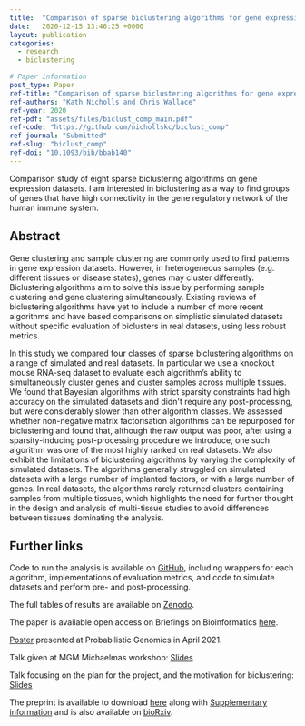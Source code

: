 ```yaml
---
title:  "Comparison of sparse biclustering algorithms for gene expression datasets"
date:   2020-12-15 13:46:25 +0000
layout: publication
categories:
  - research
  - biclustering

# Paper information
post_type: Paper
ref-title: "Comparison of sparse biclustering algorithms for gene expression dataset"
ref-authors: "Kath Nicholls and Chris Wallace"
ref-year: 2020
ref-pdf: "assets/files/biclust_comp_main.pdf"
ref-code: "https://github.com/nichollskc/biclust_comp"
ref-journal: "Submitted"
ref-slug: "biclust_comp"
ref-doi: "10.1093/bib/bbab140"
---
```


Comparison study of eight sparse biclustering algorithms on gene expression datasets. I am interested in biclustering as a way to find groups of genes that have high connectivity in the gene regulatory network of the human immune system.

## Abstract

Gene clustering and sample clustering are commonly used to find patterns in gene expression datasets. However, in heterogeneous samples (e.g. different tissues or disease states), genes may cluster differently. Biclustering algorithms aim to solve this issue by performing sample clustering and gene clustering simultaneously. Existing reviews of biclustering algorithms have yet to include a number of more recent algorithms and have based comparisons on simplistic simulated datasets without specific evaluation of biclusters in real datasets, using less robust metrics.

In this study we compared four classes of sparse biclustering algorithms on a range of simulated and real datasets. In particular we use a knockout mouse RNA-seq dataset to evaluate each algorithm’s ability to simultaneously cluster genes and cluster samples across multiple tissues. We found that Bayesian algorithms with strict sparsity constraints had high accuracy on the simulated datasets and didn't require any post-processing, but were considerably slower than other algorithm classes. We assessed whether non-negative matrix factorisation algorithms can be repurposed for biclustering and found that, although the raw output was poor, after using a sparsity-inducing post-processing procedure we introduce, one such algorithm was one of the most highly ranked on real datasets. We also exhibit the limitations of biclustering algorithms by varying the complexity of simulated datasets. The algorithms generally struggled on simulated datasets with a large number of implanted factors, or with a large number of genes. In real datasets, the algorithms rarely returned clusters containing samples from multiple tissues, which highlights the need for further thought in the design and analysis of multi-tissue studies to avoid differences between tissues dominating the analysis.

## Further links

Code to run the analysis is available on [GitHub](https://github.com/nichollskc/biclust_comp), including wrappers for each algorithm, implementations of evaluation metrics, and code to simulate datasets and perform pre- and post-processing.

The full tables of results are available on [Zenodo](https://doi.org/10.5281/zenodo.4317556).

The paper is available open access on Briefings on Bioinformatics [here](https://doi.org/10.1093/bib/bbab140).

[Poster](/assets/files/biclust_comp_ProbGenApr2021.pdf) presented at Probabilistic Genomics in April 2021.

Talk given at MGM Michaelmas workshop: <i class="far fa-file-pdf"></i> [Slides](/assets/files/biclust_comp_MGM.pdf)

Talk focusing on the plan for the project, and the motivation for biclustering: <i class="far fa-file-pdf"></i> [Slides](/assets/files/biclust_comp_plan.pdf)

The preprint is available to download [here](/assets/files/biclust_comp.pdf) along with [Supplementary information](/]assets/files/biclust_comp_supplementary.pdf) and is also available on [bioRxiv](https://doi.org/10.1101/2020.12.15.422852).
